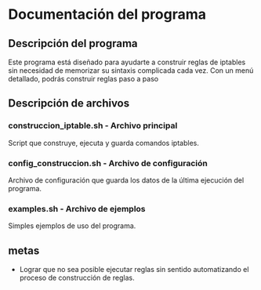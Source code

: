# Documentación del programa

## Descripción del programa

Este programa está diseñado para ayudarte a construir reglas de iptables sin necesidad de memorizar su sintaxis complicada cada vez.
Con un menú detallado, podrás construir reglas paso a paso

## Descripción de archivos

### construccion_iptable.sh - Archivo principal

Script que construye, ejecuta y guarda comandos iptables.

### config_construccion.sh - Archivo de configuración

Archivo de configuración que guarda los datos de la última ejecución del programa.

### examples.sh - Archivo de ejemplos

Simples ejemplos de uso del programa.

## metas

- Lograr que no sea posible ejecutar reglas sin sentido automatizando el proceso de construcción de reglas.
